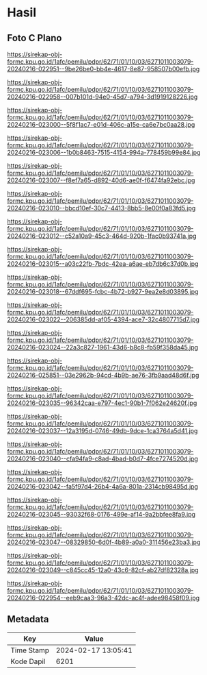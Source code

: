 # Hasil

## Foto C Plano

https://sirekap-obj-formc.kpu.go.id/1afc/pemilu/pdpr/62/71/01/10/03/6271011003079-20240216-022951--9be26be0-bb4e-4617-8e87-958507b00efb.jpg

https://sirekap-obj-formc.kpu.go.id/1afc/pemilu/pdpr/62/71/01/10/03/6271011003079-20240216-022958--007b101d-94e0-45d7-a794-3d1919128226.jpg

https://sirekap-obj-formc.kpu.go.id/1afc/pemilu/pdpr/62/71/01/10/03/6271011003079-20240216-023000--5f8f1ac7-e01d-406c-a15e-ca6e7bc0aa28.jpg

https://sirekap-obj-formc.kpu.go.id/1afc/pemilu/pdpr/62/71/01/10/03/6271011003079-20240216-023006--1b0b8463-7515-4154-994a-778459b99e84.jpg

https://sirekap-obj-formc.kpu.go.id/1afc/pemilu/pdpr/62/71/01/10/03/6271011003079-20240216-023007--f8ef7a65-d892-40d6-ae0f-f6474fa92ebc.jpg

https://sirekap-obj-formc.kpu.go.id/1afc/pemilu/pdpr/62/71/01/10/03/6271011003079-20240216-023010--bbcd10ef-30c7-4413-8bb5-8e00f0a83fd5.jpg

https://sirekap-obj-formc.kpu.go.id/1afc/pemilu/pdpr/62/71/01/10/03/6271011003079-20240216-023012--c52a10a9-45c3-464d-920b-1fac0b93741a.jpg

https://sirekap-obj-formc.kpu.go.id/1afc/pemilu/pdpr/62/71/01/10/03/6271011003079-20240216-023015--a03c22fb-7bdc-42ea-a6ae-eb7db6c37d0b.jpg

https://sirekap-obj-formc.kpu.go.id/1afc/pemilu/pdpr/62/71/01/10/03/6271011003079-20240216-023018--67ddf695-fcbc-4b72-b927-9ea2e8d03895.jpg

https://sirekap-obj-formc.kpu.go.id/1afc/pemilu/pdpr/62/71/01/10/03/6271011003079-20240216-023022--206385dd-af05-4394-ace7-32c4807715d7.jpg

https://sirekap-obj-formc.kpu.go.id/1afc/pemilu/pdpr/62/71/01/10/03/6271011003079-20240216-023024--22a3c827-1961-43d6-b8c8-fb59f358da45.jpg

https://sirekap-obj-formc.kpu.go.id/1afc/pemilu/pdpr/62/71/01/10/03/6271011003079-20240216-025851--03e2962b-94cd-4b9b-ae76-3fb9aad48d6f.jpg

https://sirekap-obj-formc.kpu.go.id/1afc/pemilu/pdpr/62/71/01/10/03/6271011003079-20240216-023035--96342caa-e797-4ec1-90b1-7f062e24620f.jpg

https://sirekap-obj-formc.kpu.go.id/1afc/pemilu/pdpr/62/71/01/10/03/6271011003079-20240216-023037--12a3195d-0746-49db-9dce-1ca3764a5d41.jpg

https://sirekap-obj-formc.kpu.go.id/1afc/pemilu/pdpr/62/71/01/10/03/6271011003079-20240216-023040--cfa94fa9-c8ad-4bad-b0d7-4fce7274520d.jpg

https://sirekap-obj-formc.kpu.go.id/1afc/pemilu/pdpr/62/71/01/10/03/6271011003079-20240216-023042--fa5f97d4-26b4-4a6a-801a-2314cb98495d.jpg

https://sirekap-obj-formc.kpu.go.id/1afc/pemilu/pdpr/62/71/01/10/03/6271011003079-20240216-023045--93032f68-0176-499e-af14-9a2bbfee8fa9.jpg

https://sirekap-obj-formc.kpu.go.id/1afc/pemilu/pdpr/62/71/01/10/03/6271011003079-20240216-023047--08329850-6d0f-4b89-a0a0-311456e23ba3.jpg

https://sirekap-obj-formc.kpu.go.id/1afc/pemilu/pdpr/62/71/01/10/03/6271011003079-20240216-023049--c845cc45-12a0-43c6-82cf-ab27df82328a.jpg

https://sirekap-obj-formc.kpu.go.id/1afc/pemilu/pdpr/62/71/01/10/03/6271011003079-20240216-022954--eeb9caa3-96a3-42dc-ac4f-adee98458f09.jpg


## Metadata

| Key        | Value               |
| ---------- | ------------------- |
| Time Stamp | 2024-02-17 13:05:41 |
| Kode Dapil | 6201                |



